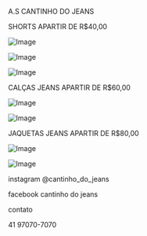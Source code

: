 A.S CANTINHO DO JEANS


SHORTS APARTIR DE R$40,00

![Image](https://user-images.githubusercontent.com/114511947/193902164-d9a0b508-96ee-44fc-8cf0-e20845f605bf.jpg)



![Image](https://user-images.githubusercontent.com/114511947/193902193-af3b09b5-fca1-4237-8e00-235a3d8c28ce.jpg)



![Image](https://user-images.githubusercontent.com/114511947/193902465-d0db0831-5c1b-4610-b92b-966e987bbee5.jpg)





CALÇAS JEANS APARTIR  DE R$60,00

![Image](https://user-images.githubusercontent.com/114511947/193904675-f704aa6e-7f89-424d-859a-dd31d0040917.jpg)



![Image](https://user-images.githubusercontent.com/114511947/193905066-1299bc1c-c788-4af1-a0e8-3ab557c6f225.jpg)



JAQUETAS JEANS APARTIR DE R$80,00

![Image](https://user-images.githubusercontent.com/114511947/193905358-f4fc2157-20e8-48fb-a584-b668bd79e9a2.jpg)



![Image](https://user-images.githubusercontent.com/114511947/193905538-040acc2f-97c5-4dd6-9165-6c6746889124.jpg)

instagram
@cantinho_do_jeans

facebook
cantinho do jeans

contato

41 97070-7070


